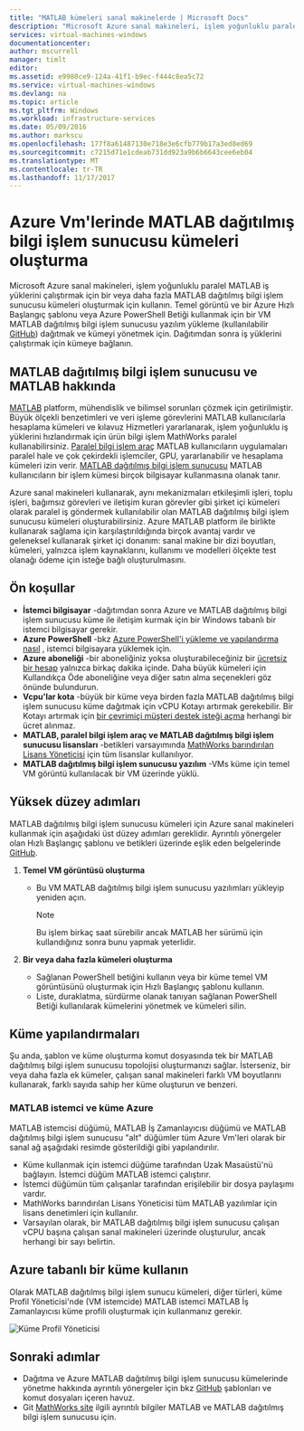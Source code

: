 ```yaml
---
title: "MATLAB kümeleri sanal makinelerde | Microsoft Docs"
description: "Microsoft Azure sanal makineleri, işlem yoğunluklu paralel MATLAB iş yüklerini çalıştırmak için MATLAB dağıtılmış bilgi işlem sunucusu kümeleri oluşturmak için kullanın"
services: virtual-machines-windows
documentationcenter: 
author: mscurrell
manager: timlt
editor: 
ms.assetid: e9980ce9-124a-41f1-b9ec-f444c8ea5c72
ms.service: virtual-machines-windows
ms.devlang: na
ms.topic: article
ms.tgt_pltfrm: Windows
ms.workload: infrastructure-services
ms.date: 05/09/2016
ms.author: markscu
ms.openlocfilehash: 177f8a61487130e718e3e6cfb779b17a3ed8ed69
ms.sourcegitcommit: c7215d71e1cdeab731dd923a9b6b6643cee6eb04
ms.translationtype: MT
ms.contentlocale: tr-TR
ms.lasthandoff: 11/17/2017
---
```

# <a name="create-matlab-distributed-computing-server-clusters-on-azure-vms"></a>Azure Vm'lerinde MATLAB dağıtılmış bilgi işlem sunucusu kümeleri oluşturma
Microsoft Azure sanal makineleri, işlem yoğunluklu paralel MATLAB iş yüklerini çalıştırmak için bir veya daha fazla MATLAB dağıtılmış bilgi işlem sunucusu kümeleri oluşturmak için kullanın. Temel görüntü ve bir Azure Hızlı Başlangıç şablonu veya Azure PowerShell Betiği kullanmak için bir VM MATLAB dağıtılmış bilgi işlem sunucusu yazılım yükleme (kullanılabilir [GitHub](https://github.com/Azure/azure-quickstart-templates/tree/master/matlab-cluster)) dağıtmak ve kümeyi yönetmek için. Dağıtımdan sonra iş yüklerini çalıştırmak için kümeye bağlanın.

## <a name="about-matlab-and-matlab-distributed-computing-server"></a>MATLAB dağıtılmış bilgi işlem sunucusu ve MATLAB hakkında
[MATLAB](http://www.mathworks.com/products/matlab/) platform, mühendislik ve bilimsel sorunları çözmek için getirilmiştir. Büyük ölçekli benzetimleri ve veri işleme görevlerini MATLAB kullanıcılarla hesaplama kümeleri ve kılavuz Hizmetleri yararlanarak, işlem yoğunluklu iş yüklerini hızlandırmak için ürün bilgi işlem MathWorks paralel kullanabilirsiniz. [Paralel bilgi işlem araç](http://www.mathworks.com/products/parallel-computing/) MATLAB kullanıcıların uygulamaları paralel hale ve çok çekirdekli işlemciler, GPU, yararlanabilir ve hesaplama kümeleri izin verir. [MATLAB dağıtılmış bilgi işlem sunucusu](http://www.mathworks.com/products/distriben/) MATLAB kullanıcıların bir işlem kümesi birçok bilgisayar kullanmasına olanak tanır.

Azure sanal makineleri kullanarak, aynı mekanizmaları etkileşimli işleri, toplu işleri, bağımsız görevleri ve iletişim kuran görevler gibi şirket içi kümeleri olarak paralel iş göndermek kullanılabilir olan MATLAB dağıtılmış bilgi işlem sunucusu kümeleri oluşturabilirsiniz. Azure MATLAB platform ile birlikte kullanarak sağlama için karşılaştırıldığında birçok avantaj vardır ve geleneksel kullanarak şirket içi donanım: sanal makine bir dizi boyutları, kümeleri, yalnızca işlem kaynaklarını, kullanımı ve modelleri ölçekte test olanağı ödeme için isteğe bağlı oluşturulmasını.  

## <a name="prerequisites"></a>Ön koşullar
* **İstemci bilgisayar** -dağıtımdan sonra Azure ve MATLAB dağıtılmış bilgi işlem sunucusu küme ile iletişim kurmak için bir Windows tabanlı bir istemci bilgisayar gerekir.
* **Azure PowerShell** -bkz [Azure PowerShell'i yükleme ve yapılandırma nasıl](/powershell/azure/overview) , istemci bilgisayara yüklemek için.
* **Azure aboneliği** -bir aboneliğiniz yoksa oluşturabileceğiniz bir [ücretsiz bir hesap](https://azure.microsoft.com/free/) yalnızca birkaç dakika içinde. Daha büyük kümeleri için Kullandıkça Öde aboneliğine veya diğer satın alma seçenekleri göz önünde bulundurun.
* **Vcpu'lar kota** -büyük bir küme veya birden fazla MATLAB dağıtılmış bilgi işlem sunucusu küme dağıtmak için vCPU Kotayı artırmak gerekebilir. Bir Kotayı artırmak için [bir çevrimiçi müşteri destek isteği açma](https://azure.microsoft.com/blog/2014/06/04/azure-limits-quotas-increase-requests/) herhangi bir ücret alınmaz.
* **MATLAB, paralel bilgi işlem araç ve MATLAB dağıtılmış bilgi işlem sunucusu lisansları** -betikleri varsayımında [MathWorks barındırılan Lisans Yöneticisi](http://www.mathworks.com/products/parallel-computing/mathworks-hosted-license-manager/) için tüm lisanslar kullanılıyor.  
* **MATLAB dağıtılmış bilgi işlem sunucusu yazılım** -VMs küme için temel VM görüntü kullanılacak bir VM üzerinde yüklü.

## <a name="high-level-steps"></a>Yüksek düzey adımları
MATLAB dağıtılmış bilgi işlem sunucusu kümeleri için Azure sanal makineleri kullanmak için aşağıdaki üst düzey adımları gereklidir. Ayrıntılı yönergeler olan Hızlı Başlangıç şablonu ve betikleri üzerinde eşlik eden belgelerinde [GitHub](https://github.com/Azure/azure-quickstart-templates/tree/master/matlab-cluster).

1. **Temel VM görüntüsü oluşturma**  

   * Bu VM MATLAB dağıtılmış bilgi işlem sunucusu yazılımları yükleyip yeniden açın.

     > [!NOTE]
     > Bu işlem birkaç saat sürebilir ancak MATLAB her sürümü için kullandığınız sonra bunu yapmak yeterlidir.   
     >
     >
2. **Bir veya daha fazla kümeleri oluşturma**  

   * Sağlanan PowerShell betiğini kullanın veya bir küme temel VM görüntüsünü oluşturmak için Hızlı Başlangıç şablonu kullanın.   
   * Liste, duraklatma, sürdürme olanak tanıyan sağlanan PowerShell Betiği kullanılarak kümelerini yönetmek ve kümeleri silin.

## <a name="cluster-configurations"></a>Küme yapılandırmaları
Şu anda, şablon ve küme oluşturma komut dosyasında tek bir MATLAB dağıtılmış bilgi işlem sunucusu topolojisi oluşturmanızı sağlar. İsterseniz, bir veya daha fazla ek kümeler, çalışan sanal makineleri farklı VM boyutlarını kullanarak, farklı sayıda sahip her küme oluşturun ve benzeri.

### <a name="matlab-client-and-cluster-in-azure"></a>MATLAB istemci ve küme Azure
MATLAB istemcisi düğümü, MATLAB İş Zamanlayıcısı düğümü ve MATLAB dağıtılmış bilgi işlem sunucusu "alt" düğümler tüm Azure Vm'leri olarak bir sanal ağ aşağıdaki resimde gösterildiği gibi yapılandırılır.


* Küme kullanmak için istemci düğüme tarafından Uzak Masaüstü'nü bağlayın. İstemci düğüm MATLAB istemci çalıştırır.
* İstemci düğümün tüm çalışanlar tarafından erişilebilir bir dosya paylaşımı vardır.
* MathWorks barındırılan Lisans Yöneticisi tüm MATLAB yazılımlar için lisans denetimleri için kullanılır.
* Varsayılan olarak, bir MATLAB dağıtılmış bilgi işlem sunucusu çalışan vCPU başına çalışan sanal makineleri üzerinde oluşturulur, ancak herhangi bir sayı belirtin.

## <a name="use-an-azure-based-cluster"></a>Azure tabanlı bir küme kullanın
Olarak MATLAB dağıtılmış bilgi işlem sunucu kümeleri, diğer türleri, küme Profil Yöneticisi'nde (VM istemcide) MATLAB istemci MATLAB İş Zamanlayıcısı küme profili oluşturmak için kullanmanız gerekir.

![Küme Profil Yöneticisi](./media/matlab-mdcs-cluster/cluster_profile_manager.png)

## <a name="next-steps"></a>Sonraki adımlar
* Dağıtma ve Azure MATLAB dağıtılmış bilgi işlem sunucusu kümelerinde yönetme hakkında ayrıntılı yönergeler için bkz [GitHub](https://github.com/Azure/azure-quickstart-templates/tree/master/matlab-cluster) şablonları ve komut dosyaları içeren havuz.
* Git [MathWorks site](http://www.mathworks.com/) ilgili ayrıntılı bilgiler MATLAB ve MATLAB dağıtılmış bilgi işlem sunucusu için.
